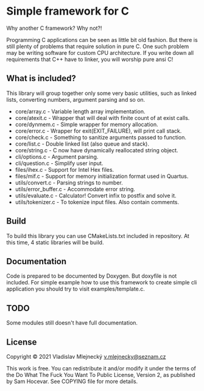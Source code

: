Simple framework for C
======================

Why another C framework? Why not?!

Programming C applications can be seen as little bit old fashion. But there is
still plenty of problems that require solution in pure C. One such problem may
be writing software for custom CPU architecture. If you write down all
requirements that C++ have to linker, you will worship pure ansi C!

What is included?
-----------------------

This library will group together only some very basic utilities, such as
linked lists, converting numbers, argument parsing and so on.

* core/array.c - Variable length array implementation.
* core/atexit.c - Wrapper that will deal with finite count of at exist calls.
* core/dynmem.c - Simple wrapper for memory allocation.
* core/error.c - Wrapper for exit(EXIT_FAILURE), will print call stack.
* core/check.c - Something to sanitize arguments passed to function.
* core/list.c - Double linked list (also queue and stack).
* core/string.c - C now have dynamically reallocated string object.
* cli/options.c - Argument parsing.
* cli/question.c - Simplify user input.
* files/ihex.c - Support for Intel Hex files.
* files/mif.c - Support for memory initialization format used in Quartus.
* utils/convert.c - Parsing strings to number.
* utils/error_buffer.c - Accommodate error string.
* utils/evaluate.c - Calculator! Convert infix to postfix and solve it.
* utils/tokenizer.c - To tokenize input files. Also contain comments.

Build
-----------------------

To build this library you can use CMakeLists.txt included in repository.
At this time, 4 static libraries will be build.

Documentation
-----------------------

Code is prepared to be documented by Doxygen. But doxyfile is not included.
For simple example how to use this framework to create simple cli application
you should try to visit examples/template.c.

TODO
-----------------------

Some modules still doesn't have full documentation.

License
-----------------------

Copyright © 2021 Vladislav Mlejnecký <v.mlejnecky@seznam.cz>

This work is free. You can redistribute it and/or modify it under the
terms of the Do What The Fuck You Want To Public License, Version 2,
as published by Sam Hocevar. See COPYING file for more details.
